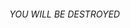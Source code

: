 
<html>
<body>
<h6>YOU WILL BE DESTROYED</h6>
<script>
let person = prompt("Please enter your name", "Harry Potter");
let text;
if (person == null || person == "") {
  text = "User cancelled the prompt.";
} else {
  alert("Hello " + person + "! How are you today?");
  alert("Hello " + person + "! How are you today?");
  alert("Hello " + person + "! How are you today?");
  alert("Hello " + person + "! How are you today?");
  alert("Hello " + person + "! How are you today?");
  alert("Hello " + person + "! How are you today?");
  alert("Hello " + person + "! How are you today?");
  alert("Hello " + person + "! How are you today?");
  alert("Hello " + person + "! How are you today?");
  alert("Hello " + person + "! How are you today?");
  alert("Hello " + person + "! How are you today?");
  alert("Hello " + person + "! How are you today?");
  alert("Hello " + person + "! How are you today?");
  alert("Hello " + person + "! How are you today?");
  alert("Hello " + person + "! How are you today?");
  alert("Hello " + person + "! How are you today?");
  alert("Hello " + person + "! How are you today?");
  alert("Hello " + person + "! How are you today?");
  alert("Hello " + person + "! How are you today?");
  alert("Hello " + person + "! How are you today?");
  alert("Hello " + person + "! How are you today?");
  alert("Hello " + person + "! How are you today?");
  alert("Hello " + person + "! How are you today?");
  alert("Hello " + person + "! How are you today?");
  alert("Hello " + person + "! How are you today?");
  alert("Hello " + person + "! How are you today?");
  alert("Hello " + person + "! How are you today?");
  alert("Hello " + person + "! How are you today?");
  alert("Hello " + person + "! How are you today?");
  alert("Hello " + person + "! How are you today?");
  alert("Hello " + person + "! How are you today?");
  alert("Hello " + person + "! How are you today?");
  alert("Hello " + person + "! How are you today?");
  alert("Hello " + person + "! How are you today?");
  alert("Hello " + person + "! How are you today?");
  alert("Hello " + person + "! How are you today?");
  alert("Hello " + person + "! How are you today?");
  alert("Hello " + person + "! How are you today?");
  alert("Hello " + person + "! How are you today?");
  alert("Hello " + person + "! How are you today?");
  alert("Hello " + person + "! How are you today?");
  alert("Hello " + person + "! How are you today?");
  alert("Hello " + person + "! How are you today?");
  alert("Hello " + person + "! How are you today?");
  alert("Hello " + person + "! How are you today?");
  alert("Hello " + person + "! How are you today?");
  alert("Hello " + person + "! How are you today?");
  alert("Hello " + person + "! How are you today?");
  alert("Hello " + person + "! How are you today?");
  alert("Hello " + person + "! How are you today?");
  alert("Hello " + person + "! How are you today?");
  alert("Hello " + person + "! How are you today?");
  alert("Hello " + person + "! How are you today?");
  alert("Hello " + person + "! How are you today?");
  alert("Hello " + person + "! How are you today?");
  alert("Hello " + person + "! How are you today?");
  alert("Hello " + person + "! How are you today?");
  alert("Hello " + person + "! How are you today?");
  alert("Hello " + person + "! How are you today?");
  alert("Hello " + person + "! How are you today?");
  alert("Hello " + person + "! How are you today?");
  alert("Hello " + person + "! How are you today?");
  alert("Hello " + person + "! How are you today?");
  alert("Hello " + person + "! How are you today?");
  alert("Hello " + person + "! How are you today?");
  alert("Hello " + person + "! How are you today?");
  alert("Hello " + person + "! How are you today?");
  alert("Hello " + person + "! How are you today?");
  alert("Hello " + person + "! How are you today?");
  alert("Hello " + person + "! How are you today?");
  alert("Hello " + person + "! How are you today?");
  alert("Hello " + person + "! How are you today?");
  alert("Hello " + person + "! How are you today?");
  alert("Hello " + person + "! How are you today?");
  alert("Hello " + person + "! How are you today?");
  alert("Hello " + person + "! How are you today?");
  alert("Hello " + person + "! How are you today?");
  alert("Hello " + person + "! How are you today?");
  alert("Hello " + person + "! How are you today?");
  alert("Hello " + person + "! How are you today?");
  alert("Hello " + person + "! How are you today?");
  alert("Hello " + person + "! How are you today?");
  alert("Hello " + person + "! How are you today?");
  alert("Hello " + person + "! How are you today?");
  alert("Hello " + person + "! How are you today?");
  alert("Hello " + person + "! How are you today?");
  alert("Hello " + person + "! How are you today?");
  alert("Hello " + person + "! How are you today?");
  alert("Hello " + person + "! How are you today?");
  alert("Hello " + person + "! How are you today?");
  alert("Hello " + person + "! How are you today?");
  alert("Hello " + person + "! How are you today?");
  alert("Hello " + person + "! How are you today?");
  alert("Hello " + person + "! How are you today?");
  alert("Hello " + person + "! How are you today?");
  alert("Hello " + person + "! How are you today?");
}
<img src="https://www.youtube.com/watch?v=o-YBDTqX_ZU" alt="Flowers in Chania">
</script>
</body>


